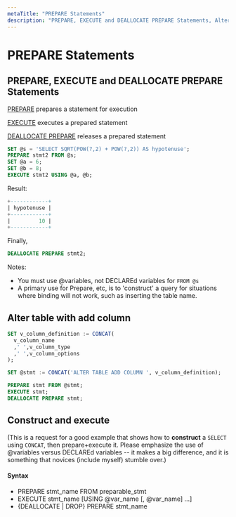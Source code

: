 ```yaml
---
metaTitle: "PREPARE Statements"
description: "PREPARE, EXECUTE and DEALLOCATE PREPARE Statements, Alter table with add column, Construct and execute"
---
```


# PREPARE Statements



## PREPARE, EXECUTE and DEALLOCATE PREPARE Statements


[PREPARE](http://dev.mysql.com/doc/refman/5.7/en/prepare.html) prepares a statement for execution

[EXECUTE](http://dev.mysql.com/doc/refman/5.7/en/execute.html) executes a prepared statement

[DEALLOCATE PREPARE](http://dev.mysql.com/doc/refman/5.7/en/deallocate-prepare.html) releases a prepared statement

```sql
SET @s = 'SELECT SQRT(POW(?,2) + POW(?,2)) AS hypotenuse';
PREPARE stmt2 FROM @s;
SET @a = 6;
SET @b = 8;
EXECUTE stmt2 USING @a, @b;

```

Result:

```sql
+------------+
| hypotenuse |
+------------+
|         10 |
+------------+

```

Finally,

```sql
DEALLOCATE PREPARE stmt2;

```

Notes:

- You must use @variables, not DECLAREd variables for `FROM @s`
- A primary use for Prepare, etc, is to 'construct' a query for situations where binding will not work, such as inserting the table name.



## Alter table with add column


```sql
SET v_column_definition := CONCAT(
  v_column_name
  ,' ',v_column_type
  ,' ',v_column_options 
);

SET @stmt := CONCAT('ALTER TABLE ADD COLUMN ', v_column_definition);

PREPARE stmt FROM @stmt;
EXECUTE stmt;
DEALLOCATE PREPARE stmt;

```



## Construct and execute


(This is a request for a good example that shows how to **construct** a `SELECT` using `CONCAT`, then prepare+execute it.  Please emphasize the use of @variables versus DECLAREd variables -- it makes a big difference, and it is something that novices (include myself) stumble over.)



#### Syntax


- PREPARE stmt_name FROM preparable_stmt
- EXECUTE stmt_name [USING @var_name [, @var_name] ...]
- {DEALLOCATE | DROP} PREPARE stmt_name

